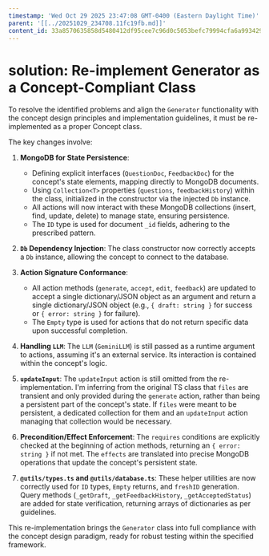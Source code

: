 ```yaml
---
timestamp: 'Wed Oct 29 2025 23:47:08 GMT-0400 (Eastern Daylight Time)'
parent: '[[../20251029_234708.11fc19fb.md]]'
content_id: 33a8570635858d5480412df95cee7c96d0c5053befc79994cfa6a9934291c121
---
```


# solution: Re-implement Generator as a Concept-Compliant Class

To resolve the identified problems and align the `Generator` functionality with the concept design principles and implementation guidelines, it must be re-implemented as a proper Concept class.

The key changes involve:

1. **MongoDB for State Persistence**:
   * Defining explicit interfaces (`QuestionDoc`, `FeedbackDoc`) for the concept's state elements, mapping directly to MongoDB documents.
   * Using `Collection<T>` properties (`questions`, `feedbackHistory`) within the class, initialized in the constructor via the injected `Db` instance.
   * All actions will now interact with these MongoDB collections (insert, find, update, delete) to manage state, ensuring persistence.
   * The `ID` type is used for document `_id` fields, adhering to the prescribed pattern.

2. **`Db` Dependency Injection**: The class constructor now correctly accepts a `Db` instance, allowing the concept to connect to the database.

3. **Action Signature Conformance**:
   * All action methods (`generate`, `accept`, `edit`, `feedback`) are updated to accept a single dictionary/JSON object as an argument and return a single dictionary/JSON object (e.g., `{ draft: string }` for success or `{ error: string }` for failure).
   * The `Empty` type is used for actions that do not return specific data upon successful completion.

4. **Handling `LLM`**: The `LLM` (`GeminiLLM`) is still passed as a runtime argument to actions, assuming it's an external service. Its interaction is contained within the concept's logic.

5. **`updateInput`**: The `updateInput` action is still omitted from the re-implementation. I'm inferring from the original TS class that `files` are transient and only provided during the `generate` action, rather than being a persistent part of the concept's state. If `files` were meant to be persistent, a dedicated collection for them and an `updateInput` action managing that collection would be necessary.

6. **Precondition/Effect Enforcement**: The `requires` conditions are explicitly checked at the beginning of action methods, returning an `{ error: string }` if not met. The `effects` are translated into precise MongoDB operations that update the concept's persistent state.

7. **`@utils/types.ts` and `@utils/database.ts`**: These helper utilities are now correctly used for `ID` types, `Empty` returns, and `freshID` generation. Query methods (`_getDraft`, `_getFeedbackHistory`, `_getAcceptedStatus`) are added for state verification, returning arrays of dictionaries as per guidelines.

This re-implementation brings the `Generator` class into full compliance with the concept design paradigm, ready for robust testing within the specified framework.
